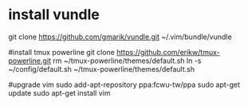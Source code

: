 # install vundle
git clone https://github.com/gmarik/vundle.git ~/.vim/bundle/vundle

#install tmux powerline
git clone https://github.com/erikw/tmux-powerline.git
rm ~/tmux-powerline/themes/default.sh
ln -s ~/config/default.sh ~/tmux-powerline/themes/default.sh

#upgrade vim
sudo add-apt-repository ppa:fcwu-tw/ppa
sudo apt-get update
sudo apt-get install vim

